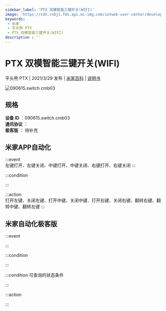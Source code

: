 ```yaml
---
sidebar_label: 'PTX 双模智能三键开关(WIFI)'
image: 'https://cdn.cnbj1.fds.api.mi-img.com/iotweb-user-center/developer_16790478420230y6qpV2Q.png?GalaxyAccessKeyId=AKVGLQWBOVIRQ3XLEW&Expires=9223372036854775807&Signature=RkDpmZeDRPJ6S5JHmDC+nc+B1ac='
keywords: 
 - 米家
 - 平头熊 PTX
 - PTX 双模智能三键开关(WIFI)
description : ''
---
```

# PTX 双模智能三键开关(WIFI)

平头熊 PTX | 2021/3/29 发布 | [米家百科](https://home.mi.com/webapp/content/baike/product/index.html?model=090615.switch.cmb03) | [说明书](https://home.mi.com/views/introduction.html?model=090615.switch.cmb03&region=cn)

![090615.switch.cmb03](https://cdn.cnbj1.fds.api.mi-img.com/iotweb-user-center/developer_16790478420230y6qpV2Q.png?GalaxyAccessKeyId=AKVGLQWBOVIRQ3XLEW&Expires=9223372036854775807&Signature=RkDpmZeDRPJ6S5JHmDC+nc+B1ac=)

## 规格  
> 
**设备 ID** ：090615.switch.cmb03  
**通讯协议** ：  
**极客版**  ： 待补充 


## 米家APP自动化  

:::event  
左键打开、左键关闭、中键打开、中键关闭、右键打开、右键关闭
:::

:::condition  

:::

:::action   
打开左键、关闭左键、打开中键、关闭中键、打开右键、关闭右键、翻转右键、翻转中键、翻转左键
:::

## 米家自动化极客版  

:::event  

:::

:::condition  

:::

:::condition 可查询的状态条件  

:::

:::action  

:::

        

